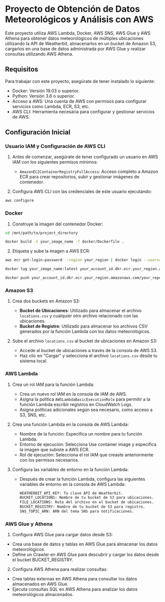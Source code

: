 # Proyecto de Obtención de Datos Meteorológicos y Análisis con AWS

Este proyecto utiliza AWS Lambda, Docker, AWS SNS, AWS Glue y AWS Athena para obtener datos meteorológicos de múltiples ubicaciones utilizando la API de Weatherbit, almacenarlos en un bucket de Amazon S3, cargarlos en una base de datos administrada por AWS Glue y realizar consultas utilizando AWS Athena.

## Requisitos
Para trabajar con este proyecto, asegúrate de tener instalado lo siguiente:
* Docker: Versión 19.03 o superior.
* Python: Versión 3.6 o superior.
* Acceso a AWS: Una cuenta de AWS con permisos para configurar servicios como Lambda, ECR, S3, etc.
* AWS CLI: Herramienta necesaria para configurar y gestionar servicios de AWS.

## Configuración Inicial

### Usuario IAM y Configuración de AWS CLI
1. Antes de comenzar, asegúrate de tener configurado un usuario en AWS IAM con los siguientes permisos mínimos:
   - `AmazonEC2ContainerRegistryFullAccess`: Acceso completo a Amazon ECR para crear repositorios, subir y gestionar imágenes de contenedor.

2. Configura AWS CLI con las credenciales de este usuario ejecutando:
```bash
aws configure
```

### Docker
1. Construye la imagen del contenedor Docker:
```bash
cd /mnt/path/to/project_directory
```
```bash
docker build -t your_image_name -f docker/Dockerfile .
```

2. Etiqueta y sube la imagen a AWS ECR:
```bash
aws ecr get-login-password --region your_region | docker login --username AWS --password-stdin your_account_id.dkr.ecr.your_region.amazonaws.com
```
```bash
docker tag your_image_name:latest your_account_id.dkr.ecr.your_region.amazonaws.com/your_repository_name:latest
```
```bash
docker push your_account_id.dkr.ecr.your_region.amazonaws.com/your_repository_name:latest
```

### Amazon S3
1. Crea dos buckets en Amazon S3:

   - **Bucket de Ubicaciones**: Utilizado para almacenar el archivo `locations.csv` y cualquier otro archivo relacionado con las ubicaciones.
   - **Bucket de Registro**: Utilizado para almacenar los archivos CSV generados por la función Lambda con los datos meteorológicos.

2. Sube el archivo `locations.csv` al bucket de ubicaciones en Amazon S3:

   - Accede al bucket de ubicaciones a través de la consola de AWS S3.
   - Haz clic en "Cargar" y selecciona el archivo `locations.csv` desde tu sistema local.

### AWS Lambda
1. Crea un rol IAM para la función Lambda:
   - Crea un nuevo rol IAM en la consola de IAM de AWS.
   - Asigna la política `AWSLambdaBasicExecutionRole` para permitir a la función Lambda escribir registros en CloudWatch Logs.
   - Asigna políticas adicionales según sea necesario, como acceso a S3, SNS, etc.

2. Crea una función Lambda en la consola de AWS Lambda:
   - Nombre de la función: Especifica un nombre para tu función Lambda.
   - Entorno de ejecución: Selecciona Use container image y especifica la imagen que subiste a AWS ECR.
   - Rol de ejecución: Selecciona el rol IAM que creaste anteriormente con los permisos necesarios.

3. Configura las variables de entorno en la función Lambda:
   - Después de crear la función Lambda, configura las siguientes variables de entorno en la consola de AWS Lambda:
     ```bash
     WEATHERBIT_API_KEY: Tu clave API de Weatherbit.
     BUCKET_LOCATIONS: Nombre de tu bucket de S3 para ubicaciones.
     FILE_LOCATIONS: Ruta del archivo en el bucket de ubicaciones.
     BUCKET_REGISTRY: Nombre de tu bucket de S3 para registro.
     SNS_TOPIC_ARN: ARN del tema SNS para notificaciones.
     ```
     
### AWS Glue y Athena
1. Configura AWS Glue para cargar datos desde S3:
- Crea una base de datos y tablas en AWS Glue para almacenar los datos meteorológicos.
- Define un Crawler en AWS Glue para descubrir y cargar los datos desde el bucket BUCKET_REGISTRY.

2. Configura AWS Athena para realizar consultas:
- Crea tablas externas en AWS Athena para consultar los datos almacenados en AWS Glue.
- Ejecuta consultas SQL en AWS Athena para analizar los datos meteorológicos almacenados.



            
